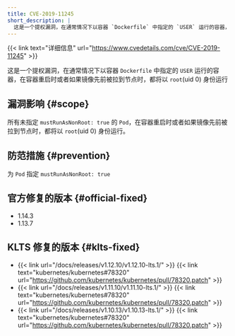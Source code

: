 ```yaml
---
title: CVE-2019-11245
short_description: |
  这是一个提权漏洞，在通常情况下以容器 `Dockerfile` 中指定的 `USER` 运行的容器，在容器重启时或者如果镜像先前被拉到节点时，都将以 `root`(uid 0) 身份运行
---
```


{{< link text="详细信息" url="https://www.cvedetails.com/cve/CVE-2019-11245" >}}

这是一个提权漏洞，在通常情况下以容器 `Dockerfile` 中指定的 `USER` 运行的容器，在容器重启时或者如果镜像先前被拉到节点时，都将以 `root`(uid 0) 身份运行

## 漏洞影响 {#scope}

所有未指定 `mustRunAsNonRoot: true` 的 `Pod`，在容器重启时或者如果镜像先前被拉到节点时，都将以 `root`(uid 0) 身份运行。

## 防范措施 {#prevention}

为 `Pod` 指定 `mustRunAsNonRoot: true`

## 官方修复的版本 {#official-fixed}

- 1.14.3
- 1.13.7

## KLTS 修复的版本 {#klts-fixed}

- {{< link url="/docs/releases/v1.12.10/v1.12.10-lts.1/" >}} {{< link text="kubernetes/kubernetes#78320" url="https://github.com/kubernetes/kubernetes/pull/78320.patch" >}}
- {{< link url="/docs/releases/v1.11.10/v1.11.10-lts.1/" >}} {{< link text="kubernetes/kubernetes#78320" url="https://github.com/kubernetes/kubernetes/pull/78320.patch" >}}
- {{< link url="/docs/releases/v1.10.13/v1.10.13-lts.1/" >}} {{< link text="kubernetes/kubernetes#78320" url="https://github.com/kubernetes/kubernetes/pull/78320.patch" >}}
